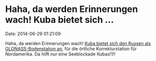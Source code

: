 Haha, da werden Erinnerungen wach! Kuba bietet sich \...
========================================================

Date: 2014-06-29 01:21:09

Haha, da werden Erinnerungen wach! [Kuba bietet sich den Russen als
GLONASS-Bodenstation
an](http://www.themoscowtimes.com/business/article/cuba-agrees-to-host-russian-glonass-navigation-stations/502171.html),
für die örtliche Korrekturstation für Nordamerika. Da hilft nur eine
Seeblockade Kubas!1!!
